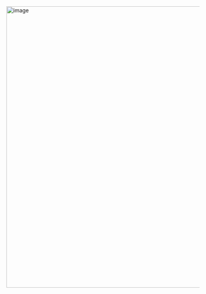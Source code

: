 <img width="956" height="735" alt="image" src="https://github.com/user-attachments/assets/bd40b081-ffc7-4a75-aac6-eb2a3f498783" />
